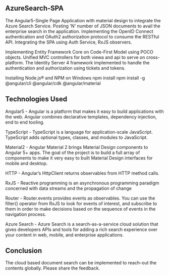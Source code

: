 AzureSearch-SPA
----------------
The Angular5-Single Page Application with material design to integrate the Azure Search Service. Posting 'N' number of JSON documents to avail the enterprise search in the application. Implementing the OpenID Connect authentication and OAuth2 authorization protocol to consume the RESTful API. Integrating the SPA using Auth Service, RxJS observers.

Implementing Entity Framework Core on Code-First Model using POCO objects. Unified MVC controllers for both viewa and api to serve on cross-platform. The Identity Server 4 framework implemented to handle the authentication and authorization using tickets and tokens. 

Installing Node.js® and NPM on Windows 
npm install
npm install -g @angular/cli @angular/cdk @angular/material

Technologies Used 
------------------
Angular5 - Angular is a platform that makes it easy to build applications with the web. Angular combines declarative templates, dependency injection, end to end tooling.

TypeScript - TypeScript is a language for application-scale JavaScript. TypeScript adds optional types, classes, and modules to JavaScript.

Material2 - Angular Material 2 brings Material Design components to Angular 5+ apps. The goal of the project is to build a full array of components to make it very easy to built Material Design interfaces for mobile and desktop.

HTTP - Angular’s HttpClient returns observables from HTTP method calls.

RxJS - Reactive programming is an asynchronous programming paradigm concerned with data streams and the propagation of change

Router - Router.events provides events as observables. You can use the filter() operator from RxJS to look for events of interest, and subscribe to them in order to make decisions based on the sequence of events in the navigation process. 

Azure Search - Azure Search is a search-as-a-service cloud solution that gives developers APIs and tools for adding a rich search experience over your content in web, mobile, and enterprise applications. 

Conclusion
-----------
The cloud based document search can be implemented to reach-out the contents globally. Please share the feedback. 
